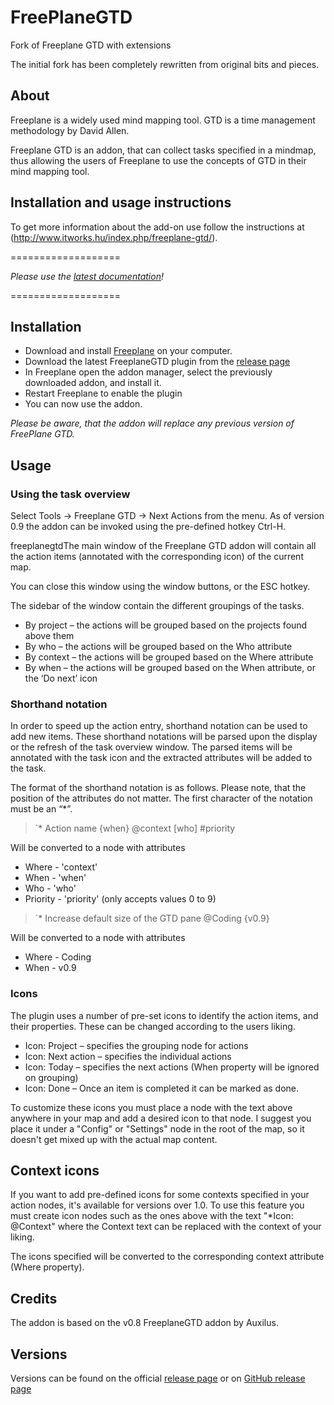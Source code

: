 FreePlaneGTD
============

Fork of Freeplane GTD with extensions

The initial fork has been completely rewritten from original bits and pieces.

## About

Freeplane is a widely used mind mapping tool. GTD is a time management methodology by David Allen.

Freeplane GTD is an addon, that can collect tasks specified in a mindmap, thus allowing the users of Freeplane to use the concepts of GTD in their mind mapping tool.

## Installation and usage instructions

To get more information about the add-on use follow the instructions at (http://www.itworks.hu/index.php/freeplane-gtd/).

===================

*Please use the [latest documentation](http://www.itworks.hu/index.php/freeplane-gtd/)!*

===================
## Installation

* Download and install [Freeplane](http://freeplane.org) on your computer.
* Download the latest FreeplaneGTD plugin from the [release page](http://itworks.hu/freeplanegtd-release)
* In Freeplane open the addon manager, select the previously downloaded addon, and install it.
* Restart Freeplane to enable the plugin
* You can now use the addon.

*Please be aware, that the addon will replace any previous version of FreePlane GTD.*

## Usage

### Using the task overview

Select Tools -> Freeplane GTD -> Next Actions from the menu. As of version 0.9 the addon can be invoked using the pre-defined hotkey Ctrl-H.

freeplanegtdThe main window of the Freeplane GTD addon will contain all the action items (annotated with the corresponding icon) of the current map.

You can close this window using the window buttons, or the ESC hotkey.

The sidebar of the window contain the different groupings of the tasks.

* By project – the actions will be grouped based on the projects found above them
* By who – the actions will be grouped based on the Who attribute
* By context – the actions will be grouped based on the Where attribute
* By when – the actions will be grouped based on the When attribute, or the ‘Do next’ icon

### Shorthand notation

In order to speed up the action entry, shorthand notation can be used to add new items. These shorthand notations will be parsed upon the display or the refresh of the task overview window. The parsed items will be annotated with the task icon and the extracted attributes will be added to the task.

The format of the shorthand notation is as follows. Please note, that the position of the attributes do not matter. The first character of the notation must be an “*”.

> `* Action name {when} @context [who] #priority

Will be converted to a node with attributes
* Where - 'context'
* When - 'when'
* Who - 'who'
* Priority - 'priority' (only accepts values 0 to 9)


> `* Increase default size of the GTD pane @Coding {v0.9}

Will be converted to a node with attributes
* Where - Coding
* When - v0.9


### Icons

The plugin uses a number of pre-set icons to identify the action items, and their properties. These can be changed according to the users liking.

* Icon: Project – specifies the grouping node for actions
* Icon: Next action – specifies the individual actions
* Icon: Today – specifies the next actions (When property will be ignored on grouping)
* Icon: Done –  Once an item is completed it can be marked as done.

To customize these icons you must place a node with the text above anywhere in your map and add a desired icon to that node. I suggest you place it under a "Config" or "Settings" node in the root of the map, so it doesn't get mixed up with the actual map content.

## Context icons

If you want to add pre-defined icons for some contexts specified in your action nodes, it's available for versions over 1.0. To use this feature you must create icon nodes such as the ones above with the text "*Icon: @Context" where the Context text can be replaced with the context of your liking.

The icons specified will be converted to the corresponding context attribute (Where property).

## Credits

The addon is based on the v0.8 FreeplaneGTD addon by Auxilus.

## Versions

Versions can be found on the official [release page](www.itworks.hu/freeplanegtd-release) or on [GitHub release page](https://github.com/gpapp/FreePlaneGTD/releases)
